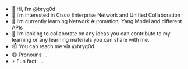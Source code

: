 - 👋 Hi, I’m @bryg0d
- 👀 I’m interested in Cisco Enterprise Network and Unified Collaboration
- 🌱 I’m currently learning Network Automation, Yang Model and different APIs
- 💞️ I’m looking to collaborate on any ideas you can contribute to my learning or any learning materials you can share with me.
- 📫 You can reach me via @bryg0d
- 😄 Pronouns: ...
- ⚡ Fun fact: ...

<!---
bryg0d/bryg0d is a ✨ special ✨ repository because its `README.md` (this file) appears on your GitHub profile.
You can click the Preview link to take a look at your changes.
--->
